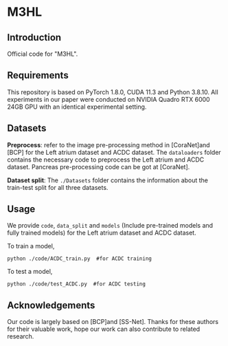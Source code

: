 # M3HL


## Introduction
Official code for "M3HL".


## Requirements
This repository is based on PyTorch 1.8.0, CUDA 11.3 and Python 3.8.10. All experiments in our paper were conducted on NVIDIA Quadro RTX 6000 24GB GPU with an identical experimental setting.
## Datasets
**Preprocess**: refer to the image pre-processing method in [CoraNet]and [BCP] for the Left atrium dataset and ACDC dataset. 
The `dataloaders` folder contains the necessary code to preprocess the Left atrium and ACDC dataset. 
Pancreas pre-processing code can be got at [CoraNet].

**Dataset split**: The `./Datasets` folder contains the information about the train-test split for all three datasets.
## Usage
We provide `code`, `data_split` and `models` (Include pre-trained models and fully trained models) for the Left atrium dataset and ACDC dataset.


To train a model,
```
python ./code/ACDC_train.py  #for ACDC training
``` 

To test a model,
```
python ./code/test_ACDC.py  #for ACDC testing
```

## Acknowledgements
Our code is largely based on [BCP]and [SS-Net]. Thanks for these authors for their valuable work, hope our work can also contribute to related research.
